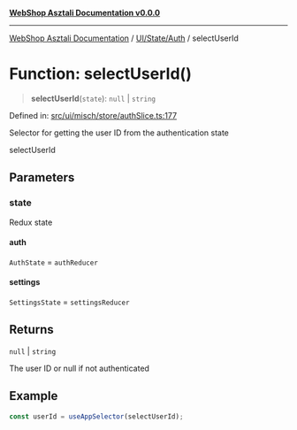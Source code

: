 [**WebShop Asztali Documentation v0.0.0**](../../../../README.md)

***

[WebShop Asztali Documentation](../../../../modules.md) / [UI/State/Auth](../README.md) / selectUserId

# Function: selectUserId()

> **selectUserId**(`state`): `null` \| `string`

Defined in: [src/ui/misch/store/authSlice.ts:177](https://github.com/yourusername/webshop_asztali/blob/6cd6b8ff5f7d5531f80a92ddbde9cd7ab8ecd569/src/ui/misch/store/authSlice.ts#L177)

Selector for getting the user ID from the authentication state

 selectUserId

## Parameters

### state

Redux state

#### auth

`AuthState` = `authReducer`

#### settings

`SettingsState` = `settingsReducer`

## Returns

`null` \| `string`

The user ID or null if not authenticated

## Example

```ts
const userId = useAppSelector(selectUserId);
```
